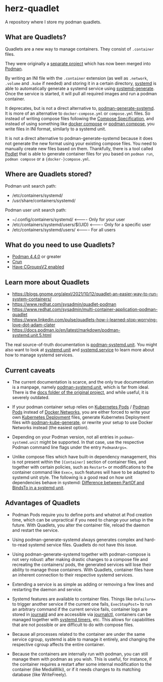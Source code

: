 # herz-quadlet
A repository where I store my podman quadlets.

## What are Quadlets?

Quadlets are a new way to manage containers. They consist of `.container` files.

They were originally a [separate project](https://github.com/containers/quadlet)
which has now been merged into [Podman](https://github.com/containers/podman).

By writing an INI file with the `.container` extension (as well as `.network`,
`.volume` and `.kube` if needed) and storing it in a certain directory,
[systemd](https://systemd.io/) is able to automatically generate a systemd
service using
[systemd-generate](https://www.freedesktop.org/software/systemd/man/systemd.generator.html).
Once the service is started, it will pull all required images and run a podman
container.

It deprecates, but is not a direct alternative to,
[podman-generate-systemd](https://docs.podman.io/en/latest/markdown/podman-generate-systemd.1.html).
It is more of an alternative to `docker-compose.yml` or `compose.yml` files.
So instead of writing compose files following the
[Compose Specification](https://compose-spec.io/),
and instead of using something like
[docker compose](https://docs.docker.com/compose/) or
[podman compose](https://github.com/containers/podman-compose),
you write files in INI format, similarly to a systemd unit.

It is not a direct alternative to podman-generate-systemd because it does not
generate the new format using your existing compose files. You need to manually
create new files based on them. Thankfully, there is a tool called
[Podlet](https://github.com/k9withabone/podlet) that is able to generate
container files for you based on `podman run`, `podman compose` or a
`{docker-}compose.yml`.

## Where are Quadlets stored?

Podman unit search path:

* /etc/containers/systemd/
* /usr/share/containers/systemd/

Podman user unit search path:

* ~/.config/containers/systemd/        <---- Only for your user
* /etc/containers/systemd/users/$(UID) <---- Only for a specific user
* /etc/containers/systemd/users/       <---- For all users

## What do you need to use Quadlets?

* [Podman 4.4.0](https://github.com/containers/podman/releases/tag/v4.4.0) or greater
* [Crun](https://github.com/containers/crun)
* [Have CGroupsV2 enabled](https://access.redhat.com/documentation/en-us/red_hat_enterprise_linux/8/html/managing_monitoring_and_updating_the_kernel/using-cgroups-v2-to-control-distribution-of-cpu-time-for-applications_managing-monitoring-and-updating-the-kernel#mounting-cgroups-v2_using-cgroups-v2-to-control-distribution-of-cpu-time-for-applications)

## Learn more about Quadlets

* https://blogs.gnome.org/alexl/2021/10/12/quadlet-an-easier-way-to-run-system-containers/
* https://www.redhat.com/sysadmin/quadlet-podman
* https://www.redhat.com/sysadmin/multi-container-application-podman-quadlet
* https://www.linkedin.com/pulse/quadlets-how-i-learned-stop-worrying-love-dot-adam-clater
* https://docs.podman.io/en/latest/markdown/podman-systemd.unit.5.html

The real source-of-truth documentation is
[podman-systemd.unit](https://docs.podman.io/en/latest/markdown/podman-systemd.unit.5.html).
You might also want to look at
[systemd.unit](https://www.freedesktop.org/software/systemd/man/systemd.unit.html) and
[systemd.service](https://www.freedesktop.org/software/systemd/man/systemd.service.html)
to learn more about how to manage systemd services.

## Current caveats

* The current documentation is scarce, and the only true documentation is a
manpage, namely
[podman-systemd.unit](https://docs.podman.io/en/latest/markdown/podman-systemd.unit.5.html),
which is far from ideal. There is the
[docs folder of the original project](https://github.com/containers/quadlet/blob/main/docs/),
and while useful, it is severely outdated.

* If your podman container setup relies on
[Kubernetes Pods](https://kubernetes.io/docs/concepts/workloads/pods/) /
[Podman Pods](https://docs.podman.io/en/latest/markdown/podman-pod.1.html)
instead of [Docker Networks](https://docs.docker.com/network/), you are either
forced to write your own
[Kubernetes Deployment](https://kubernetes.io/docs/concepts/workloads/controllers/deployment/)
files, generate Kubernetes Deployment files with
[podman-kube-generate](https://docs.podman.io/en/latest/markdown/podman-kube-generate.1.html),
or rewrite your setup to use Docker Networks instead (the easiest option).

* Depending on your Podman version, not all entries in `podman-systemd.unit`
might be supported. In that case, use the respective Podman command line flags
under the entry `PodmanArgs=`.

* Unlike compose files which have built-in dependency management, this is not
present within the `[Container]` section of container files, and together with
certain policies, such as `Restart=` or modifications to the container command
like `Exec=`, such features will have to be adapted to systemd unit style.
The following is a good read on how unit dependencies behave in systemd:
[Difference between PartOf and BindsTo in a systemd unit](https://pychao.com/2021/02/24/difference-between-partof-and-bindsto-in-a-systemd-unit/).

## Advantages of Quadlets

* Podman Pods require you to define ports and whatnot at Pod creation time,
which can be unpractical if you need to change your setup in the future. With
Quadlets, you alter the container file, reload the daemon and restart the service.

* Using podman-generate-systemd always generates complex and hard-to-read
systemd service files. Quadlets do not have this issue.

* Using podman-generate-systemd together with podman-compose is not very robust:
after making drastic changes to a compose file and recreating the containers/
pods, the generated services will lose their ability to manage those containers.
With Quadlets, container files have an inherent connection to their respective
systemd services.

* Extending a service is as simple as adding or removing a few lines and
restarting the daemon and service.

* Systemd features are available to container files. Things like `OnFailure=`
to trigger another service if the current one fails, `ExecStopPost=` to run an
arbitrary command if the current service fails, container logs are stored in
[journald](https://www.freedesktop.org/software/systemd/man/systemd-journald.service.html)
and are accessible via
[journalctl](https://www.freedesktop.org/software/systemd/man/journalctl.html),
containers can be managed together with
[systemd timers](https://www.freedesktop.org/software/systemd/man/systemd.timer.html),
etc. This allows for capabilities that are not possible or are difficult to do
with compose files.

* Because all processes related to the container are under the same service
cgroup, systemd is able to manage it entirely, and changing the respective
cgroup affects the entire container.

* Because the containers are internally run with podman, you can still manage
them with podman as you wish. This is useful, for instance, if the container
requires a restart after some internal modification to the container (like
MediaWiki), or if it needs changes to its matching database (like WriteFreely).
